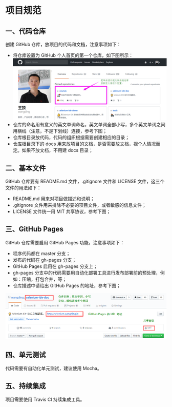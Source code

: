 # 项目规范

## 一、代码仓库

创建 GitHub 仓库，放项目的代码和文档，注意事项如下：
  - 将仓库设置为 GitHub 个人首页的第一个仓库，如下图所示：
![王顶，git, github, node.js, selenium ide, 408542507@qq.com](images/repos02.png)
  - 仓库的命名用有意义的英文单词命名，英文单词全部小写，多个英文单词之间用横线（注意，不是下划线）连接，参考下图；  
  - 仓库根目录放代码，代码的组织根据需要创建相应的目录；  
  - 仓库根目录下的 docs 用来放项目的文档，是否需要放文档，视个人情况而定。如果不放文档，不用建 docs 目录；  

## 二、基本文件

GitHub 仓库要有 README.md 文件，.gitignore 文件和 LICENSE 文件，这三个文件的用法如下：
  - README.md 用来对项目做描述和说明；  
  - .gitignore 文件用来排除不必要的项目文件，或者敏感的信息文件；  
  - LICENSE 文件统一用 MIT 共享协议，参考下图；  

## 三、GitHub Pages

GitHub 仓库需要启用 GitHub Pages 功能，注意事项如下：
  - 程序代码都在 master 分支；  
  - 发布的代码在 gh-pages 分支；
  - GitHub Pages 启用在 gh-pages 分支上；  
  - gh-pages 分支中的代码需要用自动化部署工具进行发布部署前的预处理，例如：压缩，打包合并，等；
  - 仓库描述中请给出 GitHub Pages 的地址，参考下图；

![王顶，git, github, node.js, selenium ide, 408542507@qq.com](images/repos01.png)

## 四、单元测试

代码需要有自动化单元测试，建议使用 Mocha。

## 五、持续集成

项目需要使用 Travis CI 持续集成工具。
